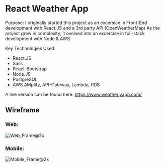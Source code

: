# React Weather App

Purpose:
  I originally started this project as an excersice in Front-End development with React.JS and a 3rd party API   (OpenWeatherMap)
  As the project grew in complexity, it evolved into an excercise in full-stack development with Node & AWS
  
Key Technologies Used:
  - React.JS
  - Sass
  - React-Bootstrap 
  -  Node.JS
  - PostgreSQL
  - AWS AMplify, API-Gateway, Lambda, RDS 

A live version can be found here: https://www.weatherlyapp.com/

## Wireframe
### Web:

![Web_Frame@2x](https://user-images.githubusercontent.com/45345315/57752356-e7682b80-76b6-11e9-97e7-e809d108e5cc.png)


### Mobile:

![Mobile_Frame@2x](https://user-images.githubusercontent.com/45345315/57752418-1aaaba80-76b7-11e9-8c91-10666129ff06.png)
